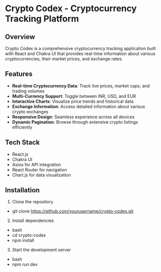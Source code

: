 # Crypto Codex - Cryptocurrency Tracking Platform

## Overview
Crypto Codex is a comprehensive cryptocurrency tracking application built with React and Chakra UI that provides real-time information about various cryptocurrencies, their market prices, and exchange rates.

## Features
- **Real-time Cryptocurrency Data**: Track live prices, market caps, and trading volumes
- **Multi-Currency Support**: Toggle between INR, USD, and EUR
- **Interactive Charts**: Visualize price trends and historical data
- **Exchange Information**: Access detailed information about various crypto exchanges
- **Responsive Design**: Seamless experience across all devices
- **Dynamic Pagination**: Browse through extensive crypto listings efficiently

## Tech Stack
- React.js
- Chakra UI
- Axios for API integration
- React Router for navigation
- Chart.js for data visualization

## Installation
1. Clone the repository
 - git clone https://github.com/yourusername/crypto-codex.git

2. Install dependencies
  - bash
  - cd crypto-codex
  - npm install

3. Start the development server
  - bash
  - npm run dev

